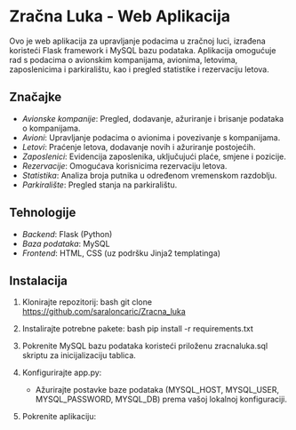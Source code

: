 # Zračna Luka - Web Aplikacija

Ovo je web aplikacija za upravljanje podacima u zračnoj luci, izrađena koristeći Flask framework i MySQL bazu podataka. Aplikacija omogućuje rad s podacima o avionskim kompanijama, avionima, letovima, 
zaposlenicima i parkiralištu, kao i pregled statistike i rezervaciju letova.

## Značajke
- *Avionske kompanije*: Pregled, dodavanje, ažuriranje i brisanje podataka o kompanijama.
- *Avioni*: Upravljanje podacima o avionima i povezivanje s kompanijama.
- *Letovi*: Praćenje letova, dodavanje novih i ažuriranje postojećih.
- *Zaposlenici*: Evidencija zaposlenika, uključujući plaće, smjene i pozicije.
- *Rezervacije*: Omogućava korisnicima rezervaciju letova.
- *Statistika*: Analiza broja putnika u određenom vremenskom razdoblju.
- *Parkiralište*: Pregled stanja na parkiralištu.

## Tehnologije
- *Backend*: Flask (Python)
- *Baza podataka*: MySQL
- *Frontend*: HTML, CSS (uz podršku Jinja2 templatinga)

## Instalacija
1. Klonirajte repozitorij:
   bash
   git clone https://github.com/saraloncaric/Zracna_luka
   
2. Instalirajte potrebne pakete:
   bash
   pip install -r requirements.txt
   
3. Pokrenite MySQL bazu podataka koristeći priloženu zracnaluka.sql skriptu za inicijalizaciju tablica.
4. Konfigurirajte app.py:
   - Ažurirajte postavke baze podataka (MYSQL_HOST, MYSQL_USER, MYSQL_PASSWORD, MYSQL_DB) prema vašoj lokalnoj konfiguraciji.
5. Pokrenite aplikaciju:
